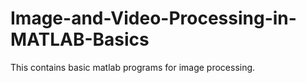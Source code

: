 # Image-and-Video-Processing-in-MATLAB-Basics
This contains basic matlab programs for image processing.

